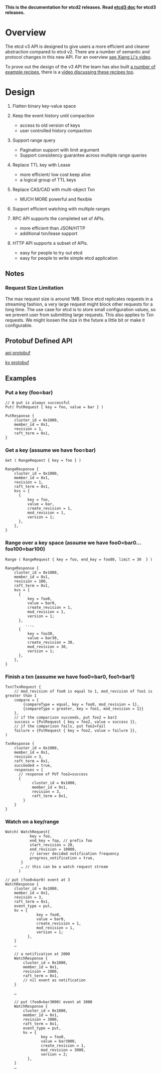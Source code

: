 **This is the documentation for etcd2 releases. Read [etcd3 doc][v3-docs] for etcd3 releases.**

[v3-docs]: ../../docs.md#documentation


# Overview

The etcd v3 API is designed to give users a more efficient and cleaner abstraction compared to etcd v2. There are a number of semantic and protocol changes in this new API. For an overview [see Xiang Li's video](https://youtu.be/J5AioGtEPeQ?t=211).

To prove out the design of the v3 API the team has also built [a number of example recipes](https://github.com/coreos/etcd/tree/master/contrib/recipes), there is a [video discussing these recipes too](https://www.youtube.com/watch?v=fj-2RY-3yVU&feature=youtu.be&t=590).

# Design

1. Flatten binary key-value space

2. Keep the event history until compaction
    - access to old version of keys
    - user controlled history compaction

3. Support range query
    - Pagination support with limit argument
    - Support consistency guarantee across multiple range queries

4. Replace TTL key with Lease
    - more efficient/ low cost keep alive
    - a logical group of TTL keys

5. Replace CAS/CAD with multi-object Txn
    - MUCH MORE powerful and flexible

6. Support efficient watching with multiple ranges

7. RPC API supports the completed set of APIs.
    - more efficient than JSON/HTTP
    - additional txn/lease support

8. HTTP API supports a subset of APIs.
    - easy for people to try out etcd
    - easy for people to write simple etcd application


## Notes

### Request Size Limitation

The max request size is around 1MB. Since etcd replicates requests in a streaming fashion, a very large
request might block other requests for a long time. The use case for etcd is to store small configuration
values, so we prevent user from submitting large requests. This also applies to Txn requests. We might loosen
the size in the future a little bit or make it configurable.

## Protobuf Defined API

[api protobuf][api-protobuf]

[kv protobuf][kv-protobuf]

## Examples

### Put a key (foo=bar)
```
// A put is always successful
Put( PutRequest { key = foo, value = bar } )

PutResponse {
    cluster_id = 0x1000,
    member_id = 0x1,
    revision = 1,
    raft_term = 0x1,
}
```

### Get a key (assume we have foo=bar)
```
Get ( RangeRequest { key = foo } )

RangeResponse {
    cluster_id = 0x1000,
    member_id = 0x1,
    revision = 1,
    raft_term = 0x1,
    kvs = {
      {
          key = foo,
          value = bar,
          create_revision = 1,
          mod_revision = 1,
          version = 1;
      },
    },
}
```

### Range over a key space (assume we have foo0=bar0… foo100=bar100)
```
Range ( RangeRequest { key = foo, end_key = foo80, limit = 30  } )

RangeResponse {
    cluster_id = 0x1000,
    member_id = 0x1,
    revision = 100,
    raft_term = 0x1,
    kvs = {
      {
          key = foo0,
          value = bar0,
          create_revision = 1,
          mod_revision = 1,
          version = 1;
      },
         ...,
      {
          key = foo30,
          value = bar30,
          create_revision = 30,
          mod_revision = 30,
          version = 1;
      },
    },
}
```

### Finish a txn (assume we have foo0=bar0, foo1=bar1)
```
Txn(TxnRequest {
    // mod_revision of foo0 is equal to 1, mod_revision of foo1 is greater than 1
    compare = {
        {compareType = equal, key = foo0, mod_revision = 1},
        {compareType = greater, key = foo1, mod_revision = 1}}
    },
    // if the comparison succeeds, put foo2 = bar2
    success = {PutRequest { key = foo2, value = success }},
    // if the comparison fails, put foo2=fail
    failure = {PutRequest { key = foo2, value = failure }},
)

TxnResponse {
    cluster_id = 0x1000,
    member_id = 0x1,
    revision = 3,
    raft_term = 0x1,
    succeeded = true,
    responses = {
      // response of PUT foo2=success
      {
            cluster_id = 0x1000,
            member_id = 0x1,
            revision = 3,
            raft_term = 0x1,
        }
    }
}
```

### Watch on a key/range

```
Watch( WatchRequest{
           key = foo,
           end_key = fop, // prefix foo
           start_revision = 20,
           end_revision = 10000,
           // server decided notification frequency
           progress_notification = true,
       }
       … // this can be a watch request stream
      )

// put (foo0=bar0) event at 3
WatchResponse {
    cluster_id = 0x1000,
    member_id = 0x1,
    revision = 3,
    raft_term = 0x1,
    event_type = put,
    kv = {
              key = foo0,
              value = bar0,
              create_revision = 1,
              mod_revision = 1,
              version = 1;
          },
    }
    …

    // a notification at 2000
    WatchResponse {
        cluster_id = 0x1000,
        member_id = 0x1,
        revision = 2000,
        raft_term = 0x1,
        // nil event as notification
    }

    …

    // put (foo0=bar3000) event at 3000
    WatchResponse {
        cluster_id = 0x1000,
        member_id = 0x1,
        revision = 3000,
        raft_term = 0x1,
        event_type = put,
        kv = {
                key = foo0,
                value = bar3000,
                create_revision = 1,
                mod_revision = 3000,
                version = 2;
          },
    }
    …

```

[api-protobuf]: https://github.com/coreos/etcd/blob/release-2.3/etcdserver/etcdserverpb/rpc.proto
[kv-protobuf]: https://github.com/coreos/etcd/blob/release-2.3/storage/storagepb/kv.proto
